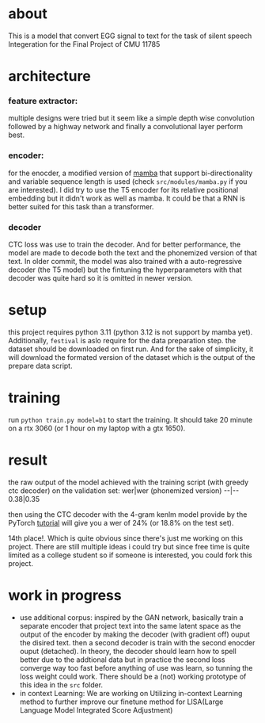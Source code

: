 # about
This is a model that convert EGG signal to text for the task of silent speech  Integeration for the Final Project of CMU 11785

# architecture
### feature extractor:
multiple designs were tried but it seem like a simple depth wise convolution followed by a highway network and finally a convolutional layer perform best.
### encoder:
for the enocder, a modified version of [mamba](https://github.com/state-spaces/mamba) that support bi-directionality and variable sequence length is used (check `src/modules/mamba.py` if you are interested). I did try to use the T5 encoder for its relative positional embedding but it didn't work as well as mamba. It could be that a RNN is better suited for this task than a transformer.
### decoder
CTC loss was use to train the decoder. And for better performance, the model are made to decode both the text and the phonemized version of that text. In older commit, the model was also trained with a auto-regressive decoder (the T5 model) but the fintuning the hyperparameters with that decoder was quite hard so it is omitted in newer version.

# setup
this project requires python 3.11 (python 3.12 is not support by mamba yet). Additionally, `festival` is aslo require for the data preparation step.
the dataset should be downloaded on first run. And for the sake of simplicity, it will download the formated version of the dataset which is the output of the prepare data script.

# training
run `python train.py model=b1` to start the training. It should take 20 minute on a rtx 3060 (or 1 hour on my laptop with a gtx 1650).

# result
the raw output of the model achieved with the training script (with greedy ctc decoder) on the validation set:
wer|wer (phonemized version)
--|--
0.38|0.35

then using the CTC decoder with the 4-gram kenlm model provide by the PyTorch [tutorial](https://pytorch.org/audio/main/tutorials/asr_inference_with_ctc_decoder_tutorial.html#sphx-glr-tutorials-asr-inference-with-ctc-decoder-tutorial-py) will give you a wer of 24% (or 18.8% on the test set).

14th place!. Which is quite obvious since there's just me working on this project. There are still multiple ideas i could try but since free time is quite limited as a college student so if someone is interested, you could fork this project. 
# work in progress
* use additional corpus: inspired by the GAN network, basically train a separate encoder that project text into the same latent space as the output of the encoder by making the decoder (with gradient off) ouput the disired text. then a second decoder is train with the second enocder ouput (detached). In theory, the decoder should learn how to spell better due to the addtional data but in practice the second loss converge way too fast before anything of use was learn, so tunning the loss weight could work. There should be a (not) working prototype of this idea in the `src` folder.
* in context Learning: We are working on Utilizing in-context Learning method to further improve our finetune method for LISA(Large Language Model Integrated Score Adjustment)
